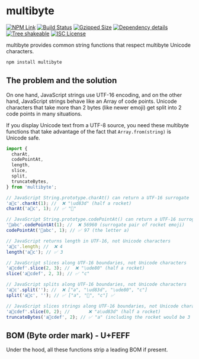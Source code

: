 # multibyte

[![NPM Link](https://img.shields.io/npm/v/multibyte?v=1.0.4)](https://npmjs.com/package/multibyte)
[![Build Status](https://github.com/kensnyder/multibyte/actions/workflows/workflow.yml/badge.svg?v=1.0.4)](https://github.com/kensnyder/multibyte/actions)
[![Gzipped Size](https://badgen.net/bundlephobia/minzip/multibyte/?label=minzipped&v=1.0.4)](https://bundlephobia.com/package/multibyte@1.0.4)
[![Dependency details](https://badgen.net/bundlephobia/dependency-count/multibyte?v=1.0.4)](https://www.npmjs.com/package/multibyte?activeTab=dependencies)
[![Tree shakeable](https://badgen.net/bundlephobia/tree-shaking/multibyte?v=1.0.4)](https://www.npmjs.com/package/multibyte)
[![ISC License](https://img.shields.io/npm/l/multibyte.svg?v=1.0.4)](https://opensource.org/licenses/ISC)

multibyte provides common string functions that respect multibyte Unicode characters.

```bash
npm install multibyte
```

## The problem and the solution

On one hand, JavaScript strings use UTF-16 encoding, and on the other hand,
JavaScript strings behave like an Array of code points. Unicode characters that
take more than 2 bytes (like newer emoji) get split into 2 code points in many
situations.

If you display Unicode text from a UTF-8 source, you need these multibyte
functions that take advantage of the fact that `Array.from(string)` is Unicode safe.

```js
import {
  charAt,
  codePointAt,
  length,
  slice,
  split,
  truncateBytes,
} from 'multibyte';

// JavaScript String.prototype.charAt() can return a UTF-16 surrogate
'a🚀c'.charAt(1); //  ❌ "\ud83d" (half a rocket)
charAt('a🚀c', 1); // ✅ "🚀"

// JavaScript String.prototype.codePointAt() can return a UTF-16 surrogate
'🚀abc'.codePointAt(1); //  ❌ 56960 (surrogate pair of rocket emoji)
codePointAt('🚀abc', 1); // ✅ 97 (the letter a)

// JavaScript returns length in UTF-16, not Unicode characters
'a🚀c'.length; //  ❌ 4
length('a🚀c'); // ✅ 3

// JavaScript slices along UTF-16 boundaries, not Unicode characters
'a🚀cdef'.slice(2, 3); //  ❌ "\ude80" (half a rocket)
slice('a🚀cdef', 2, 3); // ✅ "c"

// JavaScript splits along UTF-16 boundaries, not Unicode characters
'a🚀c'.split(''); //  ❌ ["a", "\ud83d", "\ude80", "c"]
split('a🚀c', ''); // ✅ ["a", "🚀", "c"] ✅

// JavaScript slices strings along UTF-16 boundaries, not Unicode characters
'a🚀cdef'.slice(0, 2); //       ❌ "a\ud83d" (half a rocket)
truncateBytes('a🚀cdef', 2); // ✅ "a" (including the rocket would be 3 total bytes)
```

## BOM (Byte order mark) - U+FEFF

Under the hood, all these functions strip a leading BOM if present.
